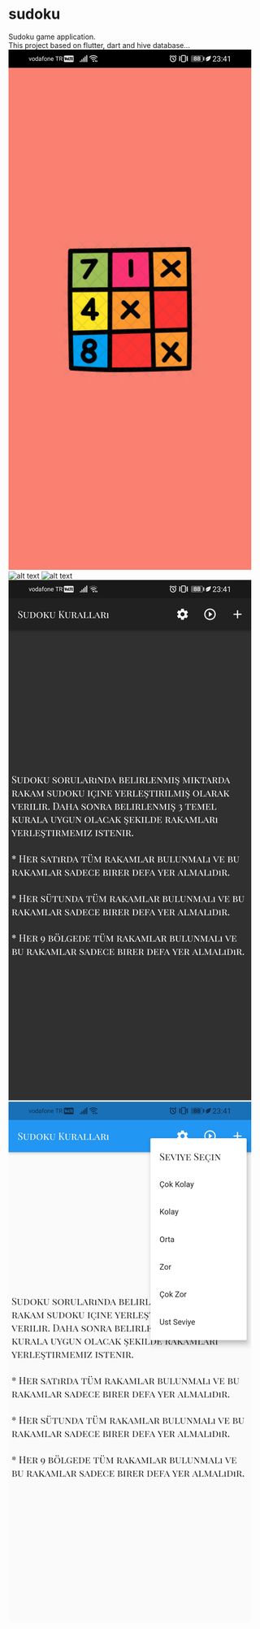 # sudoku

Sudoku game application.<br>
This project based on flutter, dart and hive database...
![alt text](1.jpg)
![alt text](dark1.jpg) 
![alt text](light1.jpg)
![alt text](dark2.jpg) 
![alt text](light2.jpg)
